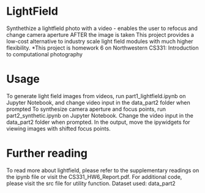 # LightField
Synthethize a lightfield photo with a video - enables the user to refocus and change camera aperture AFTER the image is taken
This project provides a low-cost alternative to industry scale light field modules with much higher flexibility.
*This project is homework 6 on Northwestern CS331: Introduction to computational photography

# Usage
To generate light field images from videos, run part1_lightfield.ipynb on Jupyter Notebook, and change video input in the data_part2 folder when prompted
To synthesize camera aperture and focus points, run part2_synthetic.ipynb on Jupyter Notebook. Change the video input in the data_part2 folder when prompted. 
In the output, move the ipywidgets for viewing images with shifted focus points.


# Further reading
To read more about lightfield, please refer to the supplementary readings on the ipynb file or visit the CS331_HW6_Report.pdf.
For additional code, please visit the src file for utility function. 
Dataset used: data_part2
